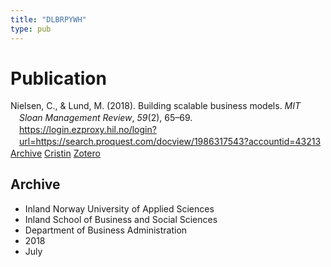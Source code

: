 ```yaml
---
title: "DLBRPYWH"
type: pub
---
```

<h1>Publication</h1>
<article id="csl-bib-container-DLBRPYWH" class="csl-bib-container">
  <div class="csl-bib-body" style="line-height: 1.35; padding-left: 1em; text-indent:-1em;">
  <div class="csl-entry">Nielsen, C., &amp; Lund, M. (2018). Building scalable business models. <i>MIT Sloan Management Review</i>, <i>59</i>(2), 65&#x2013;69. <a href="https://login.ezproxy.hil.no/login?url=https://search.proquest.com/docview/1986317543?accountid=43213">https://login.ezproxy.hil.no/login?url=https://search.proquest.com/docview/1986317543?accountid=43213</a></div>
</div>
  <div class="csl-bib-buttons">
    <a href="#taxonomy-article-DLBRPYWH" class="csl-bib-button">Archive</a>
    <a href="https://app.cristin.no/results/show.jsf?id=1596970" alt="Cristin URL" class="csl-bib-button">Cristin</a>
    <a href="http://zotero.org/groups/5402882/items/DLBRPYWH" alt="Zotero URL" class="csl-bib-button">Zotero</a>
  </div>
  <div id="csl-bib-meta-container-DLBRPYWH"></div>
</article>
<div id="csl-bib-meta-DLBRPYWH" class="csl-bib-meta">
  <article id="taxonomy-article-DLBRPYWH" class="taxonomy-article">
    <h1>Archive</h1>
    <ul>
      <li>Inland Norway University of Applied Sciences</li>
      <li>Inland School of Business and Social Sciences</li>
      <li>Department of Business Administration</li>
      <li>2018</li>
      <li>July</li>
    </ul>
  </article>
</div>
